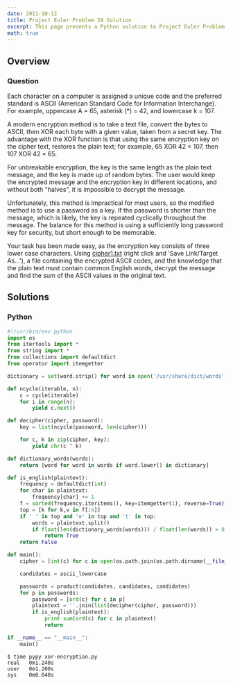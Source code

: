 ```yaml
---
date: 2011-10-12
title: Project Euler Problem 59 Solution
excerpt: This page presents a Python solution to Project Euler Problem 59.
math: true
---
```



## Overview


### Question

<p>Each character on a computer is assigned a unique code and the preferred standard is ASCII (American Standard Code for Information Interchange). For example, uppercase A = 65, asterisk (*) = 42, and lowercase k = 107.</p>
<p>A modern encryption method is to take a text file, convert the bytes to ASCII, then XOR each byte with a given value, taken from a secret key. The advantage with the XOR function is that using the same encryption key on the cipher text, restores the plain text; for example, 65 XOR 42 = 107, then 107 XOR 42 = 65.</p>
<p>For unbreakable encryption, the key is the same length as the plain text message, and the key is made up of random bytes. The user would keep the encrypted message and the encryption key in different locations, and without both "halves", it is impossible to decrypt the message.</p>
<p>Unfortunately, this method is impractical for most users, so the modified method is to use a password as a key. If the password is shorter than the message, which is likely, the key is repeated cyclically throughout the message. The balance for this method is using a sufficiently long password key for security, but short enough to be memorable.</p>
<p>Your task has been made easy, as the encryption key consists of three lower case characters. Using <a href="http://projectuler.net/project/cipher1.txt">cipher1.txt</a> (right click and 'Save Link/Target As...'), a file containing the encrypted ASCII codes, and the knowledge that the plain text must contain common English words, decrypt the message and find the sum of the ASCII values in the original text.</p>






## Solutions

### Python

```python
#!/usr/bin/env python
import os
from itertools import *
from string import *
from collections import defaultdict
from operator import itemgetter

dictionary = set(word.strip() for word in open('/usr/share/dict/words').readlines())

def ncycle(iterable, n):
    c = cycle(iterable)
    for i in range(n):
        yield c.next()

def decipher(cipher, password):
    key = list(ncycle(password, len(cipher)))

    for c, k in zip(cipher, key):
        yield chr(c ^ k)

def dictionary_words(words):
    return [word for word in words if word.lower() in dictionary]

def is_english(plaintext):
    frequency = defaultdict(int)
    for char in plaintext:
        frequency[char] += 1
    f = sorted(frequency.iteritems(), key=itemgetter(1), reverse=True)
    top = [k for k,v in f[:4]]
    if ' ' in top and 'e' in top and 't' in top:
        words = plaintext.split()
        if float(len(dictionary_words(words))) / float(len(words)) > 0.5:
            return True
    return False

def main():
    cipher = [int(c) for c in open(os.path.join(os.path.dirname(__file__), 'cipher1.txt')).read().strip().split(',')]

    candidates = ascii_lowercase

    passwords = product(candidates, candidates, candidates)
    for p in passwords:
        password = [ord(c) for c in p]
        plaintext = ''.join(list(decipher(cipher, password)))
        if is_english(plaintext):
            print sum(ord(c) for c in plaintext)
            return

if __name__ == "__main__":
    main()
```


```
$ time pypy xor-encryption.py
real   0m1.240s
user   0m1.200s
sys    0m0.040s
```


